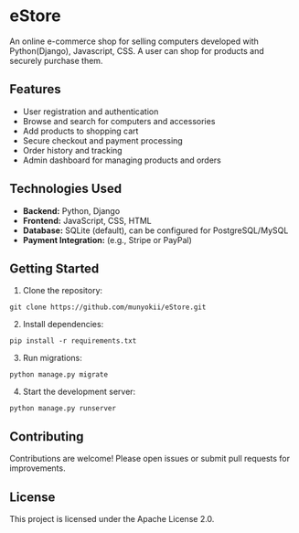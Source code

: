 # eStore
An online e-commerce shop for selling computers developed with Python(Django), Javascript, CSS. A user can shop for products and securely purchase them.

## Features

- User registration and authentication
- Browse and search for computers and accessories
- Add products to shopping cart
- Secure checkout and payment processing
- Order history and tracking
- Admin dashboard for managing products and orders

## Technologies Used

- **Backend:** Python, Django
- **Frontend:** JavaScript, CSS, HTML
- **Database:** SQLite (default), can be configured for PostgreSQL/MySQL
- **Payment Integration:** (e.g., Stripe or PayPal)

## Getting Started

1. Clone the repository:
  ```
  git clone https://github.com/munyokii/eStore.git
  ```
2. Install dependencies:
  ```
  pip install -r requirements.txt
  ```
3. Run migrations:
  ```
  python manage.py migrate
  ```
4. Start the development server:
  ```
  python manage.py runserver
  ```

## Contributing

Contributions are welcome! Please open issues or submit pull requests for improvements.

## License

This project is licensed under the Apache License 2.0.
